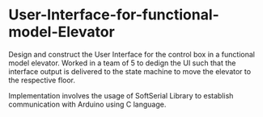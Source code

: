 # User-Interface-for-functional-model-Elevator

Design and construct the User Interface for the control box in a functional model elevator. Worked in a team of 5 to dedign the UI such that the interface output is delivered to the state machine to move the elevator to the respective floor.

Implementation involves the usage of SoftSerial Library to establish communication with Arduino using C language.
